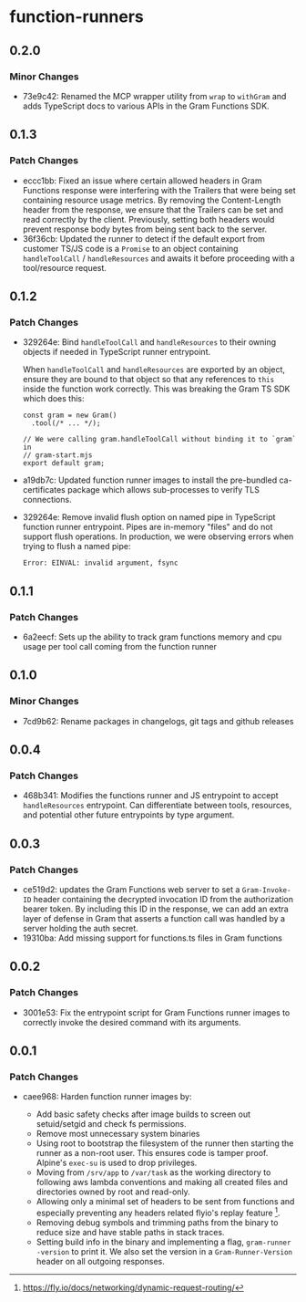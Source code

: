 # function-runners

## 0.2.0

### Minor Changes

- 73e9c42: Renamed the MCP wrapper utility from `wrap` to `withGram` and adds TypeScript
  docs to various APIs in the Gram Functions SDK.

## 0.1.3

### Patch Changes

- eccc1bb: Fixed an issue where certain allowed headers in Gram Functions response were interfering with the Trailers that were being set containing resource usage metrics. By removing the Content-Length header from the response, we ensure that the Trailers can be set and read correctly by the client. Previously, setting both headers would prevent response body bytes from being sent back to the server.
- 36f36cb: Updated the runner to detect if the default export from customer TS/JS code is a
  `Promise` to an object containing `handleToolCall` / `handleResources` and
  awaits it before proceeding with a tool/resource request.

## 0.1.2

### Patch Changes

- 329264e: Bind `handleToolCall` and `handleResources` to their owning objects if needed
  in TypeScript runner entrypoint.

  When `handleToolCall` and `handleResources` are exported by an object, ensure
  they are bound to that object so that any references to `this` inside the
  function work correctly. This was breaking the Gram TS SDK which does this:

  ```
  const gram = new Gram()
    .tool(/* ... */);

  // We were calling gram.handleToolCall without binding it to `gram` in
  // gram-start.mjs
  export default gram;
  ```

- a19db7c: Updated function runner images to install the pre-bundled ca-certificates
  package which allows sub-processes to verify TLS connections.
- 329264e: Remove invalid flush option on named pipe in TypeScript function runner
  entrypoint. Pipes are in-memory "files" and do not support flush operations. In
  production, we were observing errors when trying to flush a named pipe:

  ```
  Error: EINVAL: invalid argument, fsync
  ```

## 0.1.1

### Patch Changes

- 6a2eecf: Sets up the ability to track gram functions memory and cpu usage per tool call coming from the function runner

## 0.1.0

### Minor Changes

- 7cd9b62: Rename packages in changelogs, git tags and github releases

## 0.0.4

### Patch Changes

- 468b341: Modifies the functions runner and JS entrypoint to accept `handleResources` entrypoint. Can differentiate between tools, resources, and potential other future entrypoints by type argument.

## 0.0.3

### Patch Changes

- ce519d2: updates the Gram Functions web server to set a `Gram-Invoke-ID` header containing the decrypted invocation ID from the authorization bearer token. By including this ID in the response, we can add an extra layer of defense in Gram that asserts a function call was handled by a server holding the auth secret.
- 19310ba: Add missing support for functions.ts files in Gram functions

## 0.0.2

### Patch Changes

- 3001e53: Fix the entrypoint script for Gram Functions runner images to correctly invoke the desired command with its arguments.

## 0.0.1

### Patch Changes

- caee968: Harden function runner images by:
  - Add basic safety checks after image builds to screen out setuid/setgid and check fs permissions.
  - Remove most unnecessary system binaries
  - Using root to bootstrap the filesystem of the runner then starting the runner as a non-root user. This ensures code is tamper proof. Alpine's `exec-su` is used to drop privileges.
  - Moving from `/srv/app` to `/var/task` as the working directory to following aws lambda conventions and making all created files and directories owned by root and read-only.
  - Allowing only a minimal set of headers to be sent from functions and especially preventing any headers related flyio's replay feature [^1].
  - Removing debug symbols and trimming paths from the binary to reduce size and have stable paths in stack traces.
  - Setting build info in the binary and implementing a flag, `gram-runner -version` to print it. We also set the version in a `Gram-Runner-Version` header on all outgoing responses.

  [^1]: https://fly.io/docs/networking/dynamic-request-routing/

